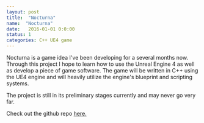 ```yaml
---
layout: post
title:  "Nocturna"
name:  "Nocturna"
date:   2016-01-01 0:0:00
status: 1
categories: C++ UE4 game
---
```


Nocturna is a game idea I've been developing for a several months now. Through this project I hope to learn how to use the Unreal Engine 4 as well as develop a piece of game software. The game will be written in C++ using the UE4 engine and will heavily utilize the engine's blueprint and scripting systems.

The project is still in its preliminary stages currently and may never go very far.

Check out the github repo [here.](http://www.github.com/abborg/nocturna)